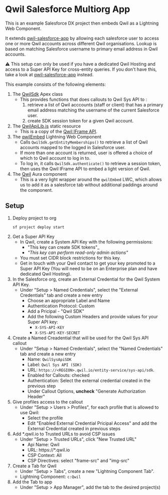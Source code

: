 # Qwil Salesforce Multiorg App

This is an example Salesforce DX project then embeds Qwil as a Lightning Web Component.

It extends [qwil-salesforce-app](https://github.com/qwilio/qwil-salesforce-app) by allowing each salesforce user to access one or more Qwil accounts across different Qwil organisations.
Lookup is based on matching Salesforce username to primary email address in Qwil accounts.

⚠️ This setup can only be used if you have a dedicated Qwil Hosting and access to a Super API Key for cross-entity queries. If you don't have this, take a look at [qwil-salesforce-app](https://github.com/qwilio/qwil-salesforce-app) instead.

This example consists of the following elements:

1. The [QwilSdk](force-app/main/default/classes/QwilSdk.cls) Apex class
   - This provides functions that does callouts to Qwil Sys API to :
     1. retrieve a list of Qwil acccounts (staff or client) that has a primary email address matching the username of the current Salesforce user.
     2. create SDK session token for a given Qwil account.
2. The [QwilApiLib.js](force-app/main/default/staticresources/QwilApiLib.js) static resource
   - This is a copy of the [Qwil IFrame API](https://github.com/qwilio/qwil-iframe-api).
3. The [qwilEmbed](force-app/main/default/lwc/qwilEmbed/) Lightning Web Component
   - Calls `QwilSdk.getEntityMemberships()` to retrieve a list of Qwil accounts mapped
     to the logged in Salesforce user.
   - If more than one account is returned, user is offered a choice of which to Qwil account to log in to.
   - To log in, it calls `QwilSdk.authenticate()` to retrieve a session token, then uses the Qwil IFrame API to embed a light version of Qwil.
4. The [Qwil](force-app/main/default/aura/Qwil/Qwil.cmp) Aura component
   - This is a very light wrapper around the `qwilEmbed` LWC, which allows us to add it as a salesforce tab without additional paddings around the component.

## Setup

1. Deploy project to org
   ```
   sf project deploy start
   ```
2. Get a Super API Key
   - In Qwil, create a System API Key with the following permissions:
     - "This key can create SDK tokens"\_
     - _"This key can perform read-only admin actions"_
   - You must set CIDR block restrictions for this key.
   - Get in touch with your Qwil contact to get your key promoted to a Super API Key (You will need to be on an Enterprise plan and have dedicated Qwil Hosting).
3. In the Salesforce org, create an External Credential for the Qwil System API Key.
   - Under "Setup > Named Credentials", select the "External Credentials" tab and create a new entry
     - Choose an appropriate Label and Name
     - Authentication Protocol: Custom
     - Add a Pricipal - "Qwil SDK"
     - Add the following Custom Headers and provide values for your Super API key:
       - `X-SYS-API-KEY`
       - `X-SYS-API-KEY-SECRET`
4. Create a Named Creadential that will be used for the Qwil Sys API callout
   - Under "Setup > Named Credentials", select the "Named Credentials" tab and create a new entry
     - Name: `QwilSysApiSDK`
     - Label: `Qwil Sys API (SDK)`
     - URL: `https://<REGION>.qwil.io/entity-service/sys-api/sdk`.
     - Enabled for Callouts: checked
     - Authentication: Select the external credential created in the previous step
     - Under Callout Options, **uncheck** "Generate Authorization Header"
5. Give profiles access to the callout
   - Under "Setup > Users > Profiles", for each profile that is allowed to use Qwil:
     - Select the profile
     - Edit "Enabled External Credential Pricipal Access" and add the External Credential created in previous steps
6. Add \*.qwil.io to Trusted URLs to avoid CSP issues
   - Under "Setup > Trusted URLs", click "New Trusted URL"
     - Api Name: Qwil
     - URL: https://\*.qwil.io
     - CSP Context: All
     - CSP Directives: select "frame-src" and "img-src"
7. Create a Tab for Qwil
   - Under "Setup > Tabs", create a new "Lightning Component Tab".
   - Lightning Component: `c:Qwil`
8. Add the Tab to app
   - Under "Setup > App Manager", add the tab to the desired project(s)
